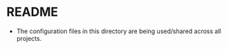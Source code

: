 
README
==================================================================================

* The configuration files in this directory are being used/shared across all projects.